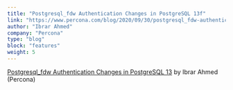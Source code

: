```yaml
---
title: "Postgresql_fdw Authentication Changes in PostgreSQL 13f"
link: "https://www.percona.com/blog/2020/09/30/postgresql_fdw-authentication-changes-in-postgresql-13/"
author: "Ibrar Ahmed"
company: "Percona"
type: "blog"
block: "features"
weight: 5
---
```


[Postgresql_fdw Authentication Changes in PostgreSQL 13](https://www.percona.com/blog/2020/09/30/postgresql_fdw-authentication-changes-in-postgresql-13/) by Ibrar Ahmed (Percona)
